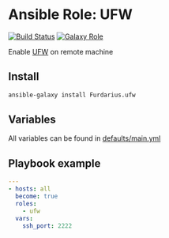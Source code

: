 # Ansible Role: UFW
[![Build Status](https://travis-ci.org/Furdarius/ansible-ufw.svg?branch=master)](https://travis-ci.org/Furdarius/ansible-ufw)
[![Galaxy Role](https://img.shields.io/badge/role-furdarius.ufw-blue.svg)](https://galaxy.ansible.com/Furdarius/ufw/)

Enable [UFW](https://help.ubuntu.com/community/UFW) on remote machine

## Install

```bash
ansible-galaxy install Furdarius.ufw
```

## Variables

All variables can be found in [defaults/main.yml](https://github.com/Furdarius/ansible-ufw/blob/master/defaults/main.yml)

## Playbook example

```yaml
---
- hosts: all
  become: true
  roles:
    - ufw
  vars:
    ssh_port: 2222
```
